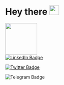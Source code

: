 <h1>
  Hey there
  <img src="https://media.giphy.com/media/hvRJCLFzcasrR4ia7z/giphy.gif" width="30px"/>
</h1>


<div id="header" aling="center">
 
  
  <img src="https://media.giphy.com/media/M9gbBd9nbDrOTu1Mqx/giphy.gif" width="100"/>
</div>
    
  
<div id="badges">
<a href="https://www.linkedin.com/in/veli-ismailov-294312234/">
 <img src="https://img.shields.io/badge/LinkedIn-blu?logo=linkedin&logoColor=white&style=for-the-badge"  alt="LinkedIn Badge"/> 
<a/>   
  
<a href="https://twitter.com/VilliIsmailov">                                                                                                               <img src="https://img.shields.io/badge/Twitter-blue?style=for-the-badge&logo=twitter&logoColor=white"  alt="Twitter Badge"/>
  <a/>
  
  
  <a hef="https://web.telegram.org/k/#@Villi1">
 <img src="https://img.shields.io/badge/Telegram-2CA5E0?style=for-the-badge&logo=telegram&logoColor=white" alt="Telegram Badge"/>  
    <a/>                                                                                                                               
    </div>

                                                                                                                               
<img src="https://komarev.com/ghpvc/?username=Veliprogram&style=flat-square&color=blue" alt=""/>
                                                                                                       
                                                                                             
